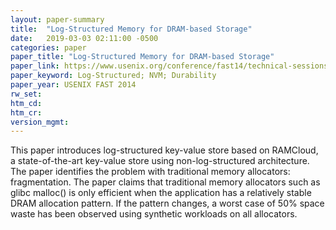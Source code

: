 ```yaml
---
layout: paper-summary
title:  "Log-Structured Memory for DRAM-based Storage"
date:   2019-03-03 02:11:00 -0500
categories: paper
paper_title: "Log-Structured Memory for DRAM-based Storage"
paper_link: https://www.usenix.org/conference/fast14/technical-sessions/presentation/rumble
paper_keyword: Log-Structured; NVM; Durability
paper_year: USENIX FAST 2014
rw_set: 
htm_cd: 
htm_cr: 
version_mgmt: 
---
```


This paper introduces log-structured key-value store based on RAMCloud, a state-of-the-art key-value store using non-log-structured 
architecture. The paper identifies the problem with traditional memory allocators: fragmentation. The paper claims that 
traditional memory allocators such as glibc malloc() is only efficient when the application has a relatively stable DRAM
allocation pattern. If the pattern changes, a worst case of 50% space waste has been observed using synthetic workloads
on all allocators.